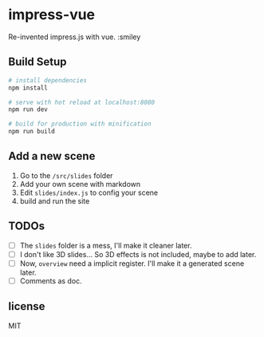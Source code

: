 # impress-vue

Re-invented impress.js with vue.  :smiley

## Build Setup

``` bash
# install dependencies
npm install

# serve with hot reload at localhost:8080
npm run dev

# build for production with minification
npm run build
```

## Add a new scene

1. Go to the `/src/slides` folder
2. Add your own scene with markdown
3. Edit `slides/index.js` to config your scene
4. build and run the site 

## TODOs

- [ ] The `slides` folder is a mess, I'll make it cleaner later.
- [ ] I don't like 3D slides... So 3D effects is not included, maybe to add later.
- [ ] Now, `overview` need a implicit register. I'll make it a generated scene later.
- [ ] Comments as doc.

## license

MIT
